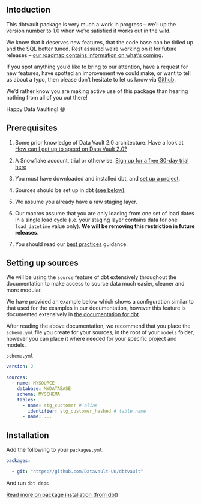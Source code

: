 ## Intoduction

This dbtvault package is very much a work in progress – we’ll up the version number to 1.0 when we’re satisfied it works out in the wild.

We know that it deserves new features, that the code base can be tidied up and the SQL better tuned. Rest assured we’re working on it for future releases – [our roadmap contains information on what’s coming](roadmap.md).
 
If you spot anything you’d like to bring to our attention, have a request for new features, have spotted an improvement we could make, or want to tell us about a typo, 
then please don’t hesitate to let us know via [Github](https://github.com/Datavault-UK/dbtvault/issues). 

We’d rather know you are making active use of this package than hearing nothing from all of you out there! 

Happy Data Vaulting! :smile:

## Prerequisites 

1. Some prior knowledge of Data Vault 2.0 architecture. Have a look at
[How can I get up to speed on Data Vault 2.0?](index.md#how-can-i-get-up-to-speed-on-data-vault-20)

2. A Snowflake account, trial or otherwise. [Sign up for a free 30-day trial here](https://trial.snowflake.com/ab/)

3. You must have downloaded and installed dbt, and [set up a project](https://docs.getdbt.com/docs/dbt-projects).

4. Sources should be set up in dbt [(see below)](#setting-up-sources).

5. We assume you already have a raw staging layer.

6. Our macros assume that you are only loading from one set of load dates in a single load cycle (i.e. your staging layer
contains data for one ```load_datetime``` value only). **We will be removing this restriction in future releases**.

7. You should read our [best practices](bestpractices.md) guidance.

## Setting up sources

We will be using the ```source``` feature of dbt extensively throughout the documentation to make access to source
data much easier, cleaner and more modular.

We have provided an example below which shows a configuration similar to that used for the examples in our documentation, 
however this feature is documented extensively in [the documentation for dbt](https://docs.getdbt.com/docs/using-sources).

After reading the above documentation, we recommend that you place the ```schema.yml``` file you create for your sources, 
in the root of your ```models``` folder, however you can place it where needed for your specific project and models.

```schema.yml```

```yaml
version: 2

sources:
  - name: MYSOURCE
    database: MYDATABASE
    schema: MYSCHEMA
    tables:
      - name: stg_customer # alias
        identifier: stg_customer_hashed # table name
      - name: ...
```

## Installation 

Add the following to your ```packages.yml```:

```yaml
packages:

  - git: "https://github.com/Datavault-UK/dbtvault"
```
And run 
```dbt deps```

[Read more on package installation (from dbt)](https://docs.getdbt.com/docs/package-management)